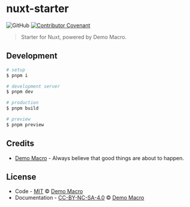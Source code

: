 # nuxt-starter

![GitHub](https://img.shields.io/github/license/DemoMacro/nuxt-starter)
[![Contributor Covenant](https://img.shields.io/badge/Contributor%20Covenant-2.1-4baaaa.svg)](https://www.contributor-covenant.org/version/2/1/code_of_conduct/)

> Starter for Nuxt, powered by Demo Macro.

## Development

```bash
# setup
$ pnpm i

# development server
$ pnpm dev

# production
$ pnpm build

# preview
$ pnpm preview
```

## Credits

- [Demo Macro](https://github.com/DemoMacro) - Always believe that good things are about to happen.

## License

- Code - [MIT](LICENSE) &copy; [Demo Macro](https://imst.xyz/)
- Documentation - [CC-BY-NC-SA-4.0](https://creativecommons.org/licenses/by-nc-sa/4.0/) &copy; [Demo Macro](https://imst.xyz/)
